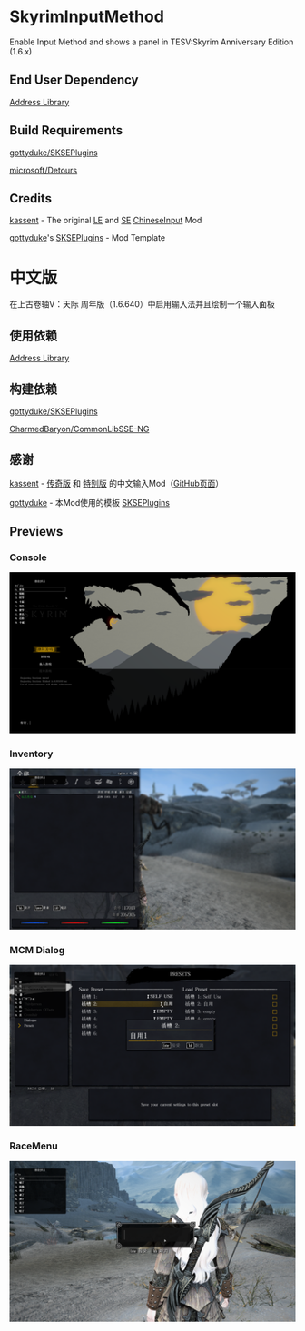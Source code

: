 # SkyrimInputMethod

Enable Input Method and shows a panel in TESV:Skyrim Anniversary Edition (1.6.x)

## End User Dependency

[Address Library](https://www.nexusmods.com/skyrimspecialedition/mods/32444)

## Build Requirements

[gottyduke/SKSEPlugins](https://github.com/gottyduke/SKSEPlugins)

[microsoft/Detours](https://github.com/microsoft/Detours)

## Credits

[kassent](https://github.com/kassent) - The original [LE](http://www.9damaogames.com/thread-2885-1-1.html) and [SE](http://www.9damaogames.com/forum.php?mod=viewthread&tid=193942) [ChineseInput](https://github.com/kassent/ChineseInput) Mod

[gottyduke](https://github.com/gottyduke)'s [SKSEPlugins](https://github.com/gottyduke/SKSEPlugins) - Mod Template

# 中文版

在上古卷轴V：天际 周年版（1.6.640）中启用输入法并且绘制一个输入面板

## 使用依赖

[Address Library](https://www.nexusmods.com/skyrimspecialedition/mods/32444)

## 构建依赖

[gottyduke/SKSEPlugins](https://github.com/gottyduke/SKSEPlugins)

[CharmedBaryon/CommonLibSSE-NG](https://github.com/CharmedBaryon/CommonLibSSE-NG)

## 感谢

[kassent](https://github.com/kassent) - [传奇版](http://www.9damaogames.com/thread-2885-1-1.html) 和 [特别版](http://www.9damaogames.com/forum.php?mod=viewthread&tid=193942) 的中文输入Mod（[GitHub页面](https://github.com/kassent/ChineseInput)）

[gottyduke](https://github.com/gottyduke) - 本Mod使用的模板 [SKSEPlugins](https://github.com/gottyduke/SKSEPlugins)

## Previews

### Console

![Console](docs/Console.png)

### Inventory

![Inventory](docs/Inventory.png)

### MCM Dialog
![MCM](docs/MCM.png)

### RaceMenu

![RaceMenu](docs/RaceMenu.png)

